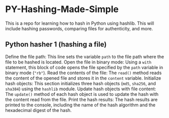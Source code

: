 # PY-Hashing-Made-Simple
This is a repo for learning how to hash in Python using hashlib. This will include hashing passwords, comparing files for authenticity, and more.

## Python hasher 1 (hashing a file)
Define the file path: This line sets the variable `path` to the file path where the file to be hashed is located.
Open the file in binary mode: Using a `with` statement, this block of code opens the file specified by the `path` variable in binary mode (`"rb"`).
Read the contents of the file: The `read()` method reads the content of the opened file and stores it in the `content` variable.
Initialize hash objects: This section initializes three hash objects (`md5`, `sha256`, and `sha384`) using the `hashlib` module.
Update hash objects with file content: The `update()` method of each hash object is used to update the hash with the content read from the file.
Print the hash results: The hash results are printed to the console, including the name of the hash algorithm and the hexadecimal digest of the hash.
